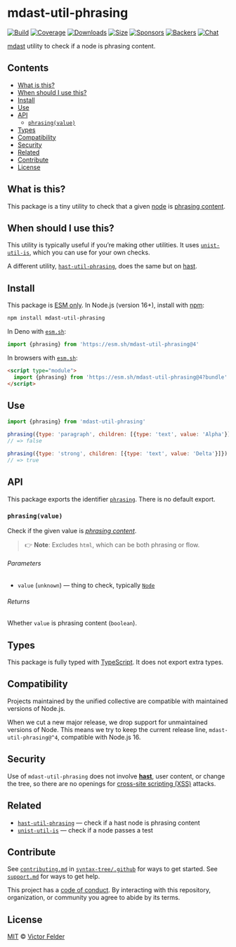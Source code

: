 # mdast-util-phrasing

[![Build][build-badge]][build]
[![Coverage][coverage-badge]][coverage]
[![Downloads][downloads-badge]][downloads]
[![Size][size-badge]][size]
[![Sponsors][sponsors-badge]][collective]
[![Backers][backers-badge]][collective]
[![Chat][chat-badge]][chat]

[mdast][] utility to check if a node is phrasing content.

## Contents

*   [What is this?](#what-is-this)
*   [When should I use this?](#when-should-i-use-this)
*   [Install](#install)
*   [Use](#use)
*   [API](#api)
    *   [`phrasing(value)`](#phrasingvalue)
*   [Types](#types)
*   [Compatibility](#compatibility)
*   [Security](#security)
*   [Related](#related)
*   [Contribute](#contribute)
*   [License](#license)

## What is this?

This package is a tiny utility to check that a given [node][] is [phrasing
content][phrasing].

## When should I use this?

This utility is typically useful if you’re making other utilities.
It uses [`unist-util-is`][unist-util-is], which you can use for your own checks.

A different utility, [`hast-util-phrasing`][hast-util-phrasing], does the same
but on [hast][].

## Install

This package is [ESM only][esm].
In Node.js (version 16+), install with [npm][]:

```sh
npm install mdast-util-phrasing
```

In Deno with [`esm.sh`][esmsh]:

```js
import {phrasing} from 'https://esm.sh/mdast-util-phrasing@4'
```

In browsers with [`esm.sh`][esmsh]:

```html
<script type="module">
  import {phrasing} from 'https://esm.sh/mdast-util-phrasing@4?bundle'
</script>
```

## Use

```js
import {phrasing} from 'mdast-util-phrasing'

phrasing({type: 'paragraph', children: [{type: 'text', value: 'Alpha'}]})
// => false

phrasing({type: 'strong', children: [{type: 'text', value: 'Delta'}]})
// => true
```

## API

This package exports the identifier [`phrasing`][api-phrasing].
There is no default export.

### `phrasing(value)`

Check if the given value is *[phrasing content][phrasing]*.

> 👉 **Note**: Excludes `html`, which can be both phrasing or flow.

###### Parameters

*   `value` (`unknown`)
    — thing to check, typically [`Node`][node]

###### Returns

Whether `value` is phrasing content (`boolean`).

## Types

This package is fully typed with [TypeScript][].
It does not export extra types.

## Compatibility

Projects maintained by the unified collective are compatible with maintained
versions of Node.js.

When we cut a new major release, we drop support for unmaintained versions of
Node.
This means we try to keep the current release line, `mdast-util-phrasing@^4`,
compatible with Node.js 16.

## Security

Use of `mdast-util-phrasing` does not involve **[hast][]**, user content, or
change the tree, so there are no openings for [cross-site scripting (XSS)][xss]
attacks.

## Related

*   [`hast-util-phrasing`](https://github.com/syntax-tree/hast-util-phrasing)
    — check if a hast node is phrasing content
*   [`unist-util-is`](https://github.com/syntax-tree/unist-util-is)
    — check if a node passes a test

## Contribute

See [`contributing.md`][contributing] in [`syntax-tree/.github`][health] for
ways to get started.
See [`support.md`][support] for ways to get help.

This project has a [code of conduct][coc].
By interacting with this repository, organization, or community you agree to
abide by its terms.

## License

[MIT][license] © [Victor Felder][author]

<!-- Definitions -->

[build-badge]: https://github.com/syntax-tree/mdast-util-phrasing/workflows/main/badge.svg

[build]: https://github.com/syntax-tree/mdast-util-phrasing/actions

[coverage-badge]: https://img.shields.io/codecov/c/github/syntax-tree/mdast-util-phrasing.svg

[coverage]: https://codecov.io/github/syntax-tree/mdast-util-phrasing

[downloads-badge]: https://img.shields.io/npm/dm/mdast-util-phrasing.svg

[downloads]: https://www.npmjs.com/package/mdast-util-phrasing

[size-badge]: https://img.shields.io/badge/dynamic/json?label=minzipped%20size&query=$.size.compressedSize&url=https://deno.bundlejs.com/?q=mdast-util-phrasing

[size]: https://bundlejs.com/?q=mdast-util-phrasing

[sponsors-badge]: https://opencollective.com/unified/sponsors/badge.svg

[backers-badge]: https://opencollective.com/unified/backers/badge.svg

[collective]: https://opencollective.com/unified

[chat-badge]: https://img.shields.io/badge/chat-discussions-success.svg

[chat]: https://github.com/syntax-tree/unist/discussions

[npm]: https://docs.npmjs.com/cli/install

[esm]: https://gist.github.com/sindresorhus/a39789f98801d908bbc7ff3ecc99d99c

[esmsh]: https://esm.sh

[typescript]: https://www.typescriptlang.org

[license]: license

[author]: https://draft.li

[health]: https://github.com/syntax-tree/.github

[contributing]: https://github.com/syntax-tree/.github/blob/main/contributing.md

[support]: https://github.com/syntax-tree/.github/blob/main/support.md

[coc]: https://github.com/syntax-tree/.github/blob/main/code-of-conduct.md

[xss]: https://en.wikipedia.org/wiki/Cross-site_scripting

[hast]: https://github.com/syntax-tree/hast

[mdast]: https://github.com/syntax-tree/mdast

[node]: https://github.com/syntax-tree/mdast#nodes

[phrasing]: https://github.com/syntax-tree/mdast#phrasingcontent

[unist-util-is]: https://github.com/syntax-tree/unist-util-is

[hast-util-phrasing]: https://github.com/syntax-tree/hast-util-phrasing

[api-phrasing]: #phrasingvalue
